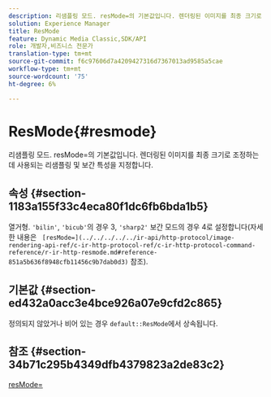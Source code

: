 ```yaml
---
description: 리샘플링 모드. resMode=의 기본값입니다. 렌더링된 이미지를 최종 크기로 조정하는 데 사용되는 리샘플링 및 보간 특성을 지정합니다.
solution: Experience Manager
title: ResMode
feature: Dynamic Media Classic,SDK/API
role: 개발자,비즈니스 전문가
translation-type: tm+mt
source-git-commit: f6c97606d7a4209427316d7367013ad9585a5cae
workflow-type: tm+mt
source-wordcount: '75'
ht-degree: 6%

---
```



# ResMode{#resmode}

리샘플링 모드. resMode=의 기본값입니다. 렌더링된 이미지를 최종 크기로 조정하는 데 사용되는 리샘플링 및 보간 특성을 지정합니다.

## 속성 {#section-1183a155f33c4eca80f1dc6fb6bda1b5}

열거형. `'bilin'`, `'bicub'`의 경우 3, `'sharp2'` 보간 모드의 경우 4로 설정합니다(자세한 내용은 ` [resMode=](../../../../../ir-api/http-protocol/image-rendering-api-ref/c-ir-http-protocol-ref/c-ir-http-protocol-command-reference/r-ir-http-resmode.md#reference-851a5b636f8948cfb11456c9b7dab0d3)` 참조).

## 기본값 {#section-ed432a0acc3e4bce926a07e9cfd2c865}

정의되지 않았거나 비어 있는 경우 `default::ResMode`에서 상속됩니다.

## 참조 {#section-34b71c295b4349dfb4379823a2de83c2}

[resMode=](../../../../../ir-api/http-protocol/image-rendering-api-ref/c-ir-http-protocol-ref/c-ir-http-protocol-command-reference/r-ir-http-resmode.md#reference-851a5b636f8948cfb11456c9b7dab0d3)
